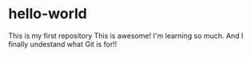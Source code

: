 # hello-world
This is my first repository
This is awesome! I'm learning so much. And I finally undestand what Git is for!!
